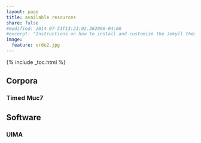 ```yaml
---
layout: page
title: available resources
share: false
#modified: 2014-07-31T13:23:02.362000-04:00
#excerpt: "Instructions on how to install and customize the Jekyll theme Minimal Mistakes."
image:
  feature: erde2.jpg
---
```


{% include _toc.html %}


## Corpora

### Timed Muc7

## Software

### UIMA

